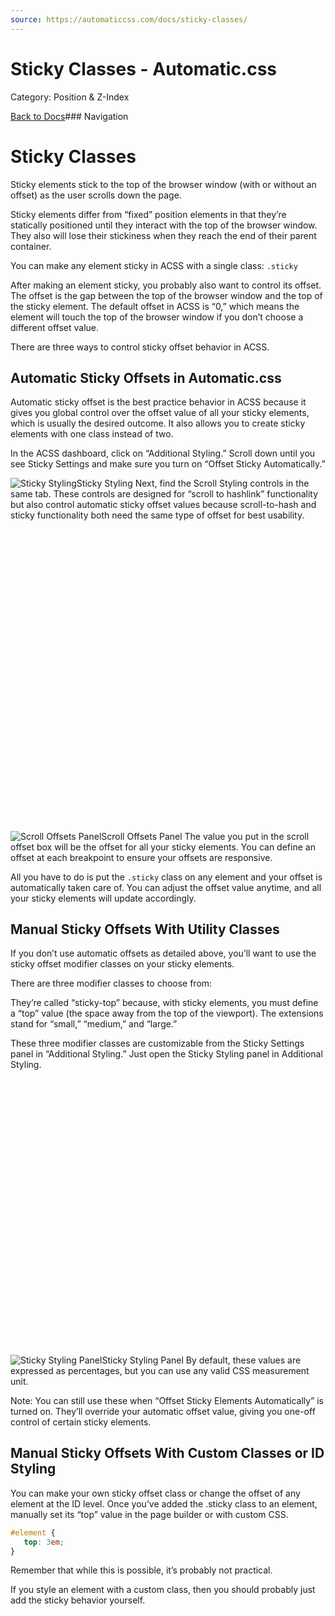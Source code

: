 ```yaml
---
source: https://automaticcss.com/docs/sticky-classes/
---
```


# Sticky Classes - Automatic.css

Category: Position & Z-Index

[Back to Docs](https://automaticcss.com/docs)### Navigation

# Sticky Classes

Sticky elements stick to the top of the browser window (with or without an offset) as the user scrolls down the page.

Sticky elements differ from “fixed” position elements in that they’re statically positioned until they interact with the top of the browser window. They also will lose their stickiness when they reach the end of their parent container.

You can make any element sticky in ACSS with a single class: `.sticky`

After making an element sticky, you probably also want to control its offset. The offset is the gap between the top of the browser window and the top of the sticky element. The default offset in ACSS is “0,” which means the element will touch the top of the browser window if you don’t choose a different offset value.

There are three ways to control sticky offset behavior in ACSS.

## Automatic Sticky Offsets in Automatic.css

Automatic sticky offset is the best practice behavior in ACSS because it gives you global control over the offset value of all your sticky elements, which is usually the desired outcome. It also allows you to create sticky elements with one class instead of two.

In the ACSS dashboard, click on “Additional Styling.” Scroll down until you see Sticky Settings and make sure you turn on “Offset Sticky Automatically.”

![Sticky Styling](https://automaticcss.com/wp-content/uploads/CleanShot-2024-10-26-at-18.25.33@2x-1024x897.jpg)Sticky Styling
Next, find the Scroll Styling controls in the same tab. These controls are designed for “scroll to hashlink” functionality but also control automatic sticky offset values because scroll-to-hash and sticky functionality both need the same type of offset for best usability.

![Scroll Offsets Panel](data:image/svg+xml,%3Csvg%20xmlns='http://www.w3.org/2000/svg'%20width='1024'%20height='980'%20viewBox='0%200%201024%20980'%3E%3C/svg%3E)![Scroll Offsets Panel](https://automaticcss.com/wp-content/uploads/CleanShot-2024-10-26-at-18.26.45@2x-1024x980.jpg)Scroll Offsets Panel
The value you put in the scroll offset box will be the offset for all your sticky elements. You can define an offset at each breakpoint to ensure your offsets are responsive.

All you have to do is put the `.sticky` class on any element and your offset is automatically taken care of. You can adjust the offset value anytime, and all your sticky elements will update accordingly.

## Manual Sticky Offsets With Utility Classes

If you don’t use automatic offsets as detailed above, you’ll want to use the sticky offset modifier classes on your sticky elements.

There are three modifier classes to choose from:

They’re called “sticky-top” because, with sticky elements, you must define a “top” value (the space away from the top of the viewport). The extensions stand for “small,” “medium,” and “large.”

These three modifier classes are customizable from the Sticky Settings panel in “Additional Styling.” Just open the Sticky Styling panel in Additional Styling.

![Sticky Styling Panel](data:image/svg+xml,%3Csvg%20xmlns='http://www.w3.org/2000/svg'%20width='1024'%20height='897'%20viewBox='0%200%201024%20897'%3E%3C/svg%3E)![Sticky Styling Panel](https://automaticcss.com/wp-content/uploads/CleanShot-2024-10-26-at-18.25.33@2x-1024x897.jpg)Sticky Styling Panel
By default, these values are expressed as percentages, but you can use any valid CSS measurement unit.

Note: You can still use these when “Offset Sticky Elements Automatically” is turned on. They’ll override your automatic offset value, giving you one-off control of certain sticky elements.

## Manual Sticky Offsets With Custom Classes or ID Styling

You can make your own sticky offset class or change the offset of any element at the ID level. Once you’ve added the .sticky class to an element, manually set its “top” value in the page builder or with custom CSS.

```css
#element {
   top: 3em;
}
```

Remember that while this is possible, it’s probably not practical.

If you style an element with a custom class, then you should probably just add the sticky behavior yourself.

